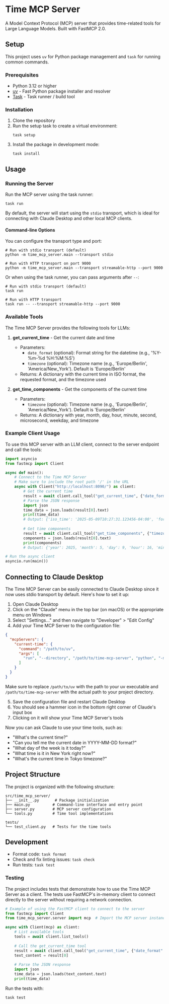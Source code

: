 # Time MCP Server

A Model Context Protocol (MCP) server that provides time-related tools for Large Language Models. Built with FastMCP 2.0.

## Setup

This project uses `uv` for Python package management and `task` for running common commands.

### Prerequisites

- Python 3.12 or higher
- [uv](https://github.com/astral-sh/uv) - Fast Python package installer and resolver
- [Task](https://taskfile.dev/) - Task runner / build tool

### Installation

1. Clone the repository
2. Run the setup task to create a virtual environment:
   ```
   task setup
   ```
3. Install the package in development mode:
   ```
   task install
   ```

## Usage

### Running the Server

Run the MCP server using the task runner:
```
task run
```

By default, the server will start using the `stdio` transport, which is ideal for connecting with Claude Desktop and other local MCP clients.

#### Command-line Options

You can configure the transport type and port:

```
# Run with stdio transport (default)
python -m time_mcp_server.main --transport stdio

# Run with HTTP transport on port 9000
python -m time_mcp_server.main --transport streamable-http --port 9000
```

Or when using the task runner, you can pass arguments after `--`:

```
# Run with stdio transport (default)
task run

# Run with HTTP transport
task run -- --transport streamable-http --port 9000
```

### Available Tools

The Time MCP Server provides the following tools for LLMs:

1. **get_current_time** - Get the current date and time
   - Parameters:
     - `date_format` (optional): Format string for the datetime (e.g., '%Y-%m-%d %H:%M:%S')
     - `timezone` (optional): Timezone name (e.g., 'Europe/Berlin', 'America/New_York'). Default is 'Europe/Berlin'
   - Returns: A dictionary with the current time in ISO format, the requested format, and the timezone used

2. **get_time_components** - Get the components of the current time
   - Parameters:
     - `timezone` (optional): Timezone name (e.g., 'Europe/Berlin', 'America/New_York'). Default is 'Europe/Berlin'
   - Returns: A dictionary with year, month, day, hour, minute, second, microsecond, weekday, and timezone

### Example Client Usage

To use this MCP server with an LLM client, connect to the server endpoint and call the tools:

```python
import asyncio
from fastmcp import Client

async def main():
    # Connect to the Time MCP Server
    # Make sure to include the root path '/' in the URL
    async with Client("http://localhost:8090/") as client:
        # Get the current time
        result = await client.call_tool("get_current_time", {"date_format": "%Y-%m-%d %H:%M:%S", "timezone": "America/New_York"})
        # Parse the JSON response
        import json
        time_data = json.loads(result[0].text)
        print(time_data)
        # Output: {'iso_time': '2025-05-09T10:27:31.123456-04:00', 'formatted_time': '2025-05-09 10:27:31', 'timezone': 'America/New_York'}
        
        # Get time components
        result = await client.call_tool("get_time_components", {"timezone": "Europe/Berlin"})
        components = json.loads(result[0].text)
        print(components)
        # Output: {'year': 2025, 'month': 5, 'day': 9, 'hour': 16, 'minute': 27, 'second': 31, 'microsecond': 123456, 'weekday': 4, 'timezone': 'Europe/Berlin'}

# Run the async client
asyncio.run(main())
```

## Connecting to Claude Desktop

The Time MCP Server can be easily connected to Claude Desktop since it now uses stdio transport by default. Here's how to set it up:

1. Open Claude Desktop
2. Click on the "Claude" menu in the top bar (on macOS) or the appropriate menu on Windows
3. Select "Settings..." and then navigate to "Developer" > "Edit Config"
4. Add your Time MCP Server to the configuration file:

```json
{
  "mcpServers": {
    "current-time": {
      "command": "/path/to/uv",
      "args": [
        "run", "--directory", "/path/to/time-mcp-server", "python", "-m", "time_mcp_server.main"
      ]
    }
  }
}
```

Make sure to replace `/path/to/uv` with the path to your uv executable and `/path/to/time-mcp-server` with the actual path to your project directory.

5. Save the configuration file and restart Claude Desktop
6. You should see a hammer icon in the bottom right corner of Claude's input box
7. Clicking on it will show your Time MCP Server's tools

Now you can ask Claude to use your time tools, such as:
- "What's the current time?"
- "Can you tell me the current date in YYYY-MM-DD format?"
- "What day of the week is it today?"
- "What time is it in New York right now?"
- "What's the current time in Tokyo timezone?"

## Project Structure

The project is organized with the following structure:

```
src/time_mcp_server/
├── __init__.py       # Package initialization
├── main.py          # Command-line interface and entry point
├── server.py        # MCP server configuration
└── tools.py         # Time tool implementations

tests/
└── test_client.py   # Tests for the time tools
```

## Development

- Format code: `task format`
- Check and fix linting issues: `task check`
- Run tests: `task test`

### Testing

The project includes tests that demonstrate how to use the Time MCP Server as a client. The tests use FastMCP's in-memory client to connect directly to the server without requiring a network connection.

```python
# Example of using the FastMCP client to connect to the server
from fastmcp import Client
from time_mcp_server.server import mcp  # Import the MCP server instance

async with Client(mcp) as client:
    # List available tools
    tools = await client.list_tools()
    
    # Call the get_current_time tool
    result = await client.call_tool("get_current_time", {"date_format": "%Y-%m-%d %H:%M:%S", "timezone": "Europe/Berlin"})
    text_content = result[0]
    
    # Parse the JSON response
    import json
    time_data = json.loads(text_content.text)
    print(time_data)
```

Run the tests with:

```
task test
```
